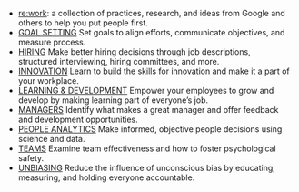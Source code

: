 - [re:work](https://rework.withgoogle.com/): a collection of practices, research, and ideas from Google and others to help you put people first.
- [GOAL SETTING](https://rework.withgoogle.com/subjects/goal-setting/) Set goals to align efforts, communicate objectives, and measure process.
- [HIRING](https://rework.withgoogle.com/subjects/hiring/) Make better hiring decisions through job descriptions, structured interviewing, hiring committees, and more.
- [INNOVATION](https://rework.withgoogle.com/subjects/innovation/) Learn to build the skills for innovation and make it a part of your workplace.
- [LEARNING & DEVELOPMENT](https://rework.withgoogle.com/subjects/learning-development/) Empower your employees to grow and develop by making learning part of everyone’s job.
- [MANAGERS](https://rework.withgoogle.com/subjects/managers/) Identify what makes a great manager and offer feedback and development opportunities.
- [PEOPLE ANALYTICS](https://rework.withgoogle.com/subjects/people-analytics/) Make informed, objective people decisions using science and data.
- [TEAMS](https://rework.withgoogle.com/subjects/teams/) Examine team effectiveness and how to foster psychological safety.
- [UNBIASING](https://rework.withgoogle.com/subjects/unbiasing/) Reduce the influence of unconscious bias by educating, measuring, and holding everyone accountable.
